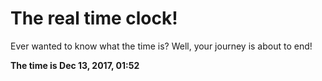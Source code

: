 # The real time clock!

Ever wanted to know what the time is? Well, your journey is about to end!

**The time is Dec 13, 2017, 01:52**